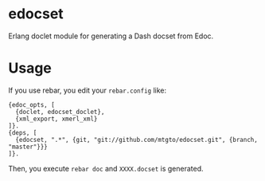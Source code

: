 edocset
====
Erlang doclet module for generating a Dash docset from Edoc.

# Usage
If you use rebar, you edit your `rebar.config` like:

```
{edoc_opts, [
  {doclet, edocset_doclet},
  {xml_export, xmerl_xml}
]}.
{deps, [
  {edocset, ".*", {git, "git://github.com/mtgto/edocset.git", {branch, "master"}}}
]}.
```

Then, you execute `rebar doc` and `XXXX.docset` is generated.
